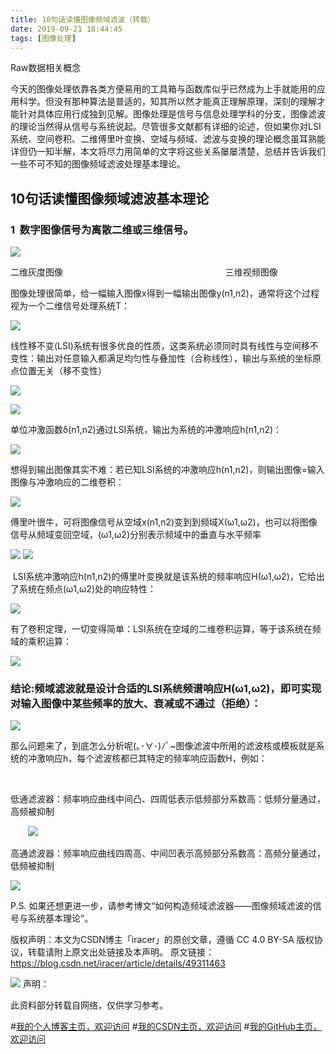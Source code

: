 ```yaml
---
title: 10句话读懂图像频域滤波（转载）
date: 2019-09-21 18:44:45
tags: [图像处理]
---
```


Raw数据相关概念
<!--more-->


今天的图像处理依靠各类方便易用的工具箱与函数库似乎已然成为上手就能用的应用科学。但没有那种算法是普适的，知其所以然才能真正理解原理，深刻的理解才能针对具体应用行成独到见解。图像处理是信号与信息处理学科的分支，图像滤波的理论当然得从信号与系统说起。尽管很多文献都有详细的论述，但如果你对LSI系统、空间卷积、二维傅里叶变换、空域与频域、滤波与变换的理论概念虽耳熟能详但仍一知半解，本文将尽力用简单的文字将这些关系屡屡清楚，总结并告诉我们一些不可不知的图像频域滤波处理基本理论。

## 10句话读懂图像频域滤波基本理论
### 1  数字图像信号为离散二维或三维信号。


![](https://img-blog.nos-eastchina1.126.net/blog/blog_filter_1)


二维灰度图像                                                                  三维视频图像

图像处理很简单，给一幅输入图像x得到一幅输出图像y(n1,n2)，通常将这个过程视为一个二维信号处理系统T：


![](https://img-blog.nos-eastchina1.126.net/blog/blog_filter_1.2)

线性移不变(LSI)系统有很多优良的性质，这类系统必须同时具有线性与空间移不变性：输出对任意输入都满足均匀性与叠加性（合称线性），输出与系统的坐标原点位置无关（移不变性）

![](https://img-blog.nos-eastchina1.126.net/blog/blog_filter_1.4)


![](https://img-blog.nos-eastchina1.126.net/blog/blog_filter_2)


单位冲激函数δ(n1,n2)通过LSI系统，输出为系统的冲激响应h(n1,n2)：


![](https://img-blog.nos-eastchina1.126.net/blog/blog_filter_3)

想得到输出图像其实不难：若已知LSI系统的冲激响应h(n1,n2)，则输出图像=输入图像与冲激响应的二维卷积：



![](https://img-blog.nos-eastchina1.126.net/blog/blog_filter_4)

傅里叶很牛，可将图像信号从空域x(n1,n2)变到到频域X(ω1,ω2)，也可以将图像信号从频域变回空域，(ω1,ω2)分别表示频域中的垂直与水平频率


![](https://img-blog.nos-eastchina1.126.net/blog/blog_filter_5)
![](https://img-blog.nos-eastchina1.126.net/blog/blog_filter_6)



 LSI系统冲激响应h(n1,n2)的傅里叶变换就是该系统的频率响应H(ω1,ω2)，它给出了系统在频点(ω1,ω2)处的响应特性：


![](https://img-blog.nos-eastchina1.126.net/blog/blog_filter_7)

有了卷积定理，一切变得简单：LSI系统在空域的二维卷积运算，等于该系统在频域的乘积运算：



![](https://img-blog.nos-eastchina1.126.net/blog/blog_filter_8)

### 结论:频域滤波就是设计合适的LSI系统频谱响应H(ω1,ω2)，即可实现对输入图像中某些频率的放大、衰减或不通过（拒绝）：


![](https://img-blog.nos-eastchina1.126.net/blog/blog_filter_9)

那么问题来了，到底怎么分析呢(｡･∀･)ﾉﾞ~图像滤波中所用的滤波核或模板就是系统的冲激响应h，每个滤波核都已其特定的频率响应函数H，例如：

          
 

低通滤波器：频率响应曲线中间凸、四周低表示低频部分系数高：低频分量通过，高频被抑制

       ![](https://img-blog.nos-eastchina1.126.net/blog/blog_filter_10)        

高通滤波器：频率响应曲线四周高、中间凹表示高频部分系数高：高频分量通过，低频被抑制



![](https://img-blog.nos-eastchina1.126.net/blog/blog_filter_11)

P.S. 如果还想更进一步，请参考博文“如何构造频域滤波器——图像频域滤波的信号与系统基本理论”。



版权声明：本文为CSDN博主「iracer」的原创文章，遵循 CC 4.0 BY-SA 版权协议，转载请附上原文出处链接及本声明。
原文链接：https://blog.csdn.net/iracer/article/details/49311463



![](https://img-blog.nos-eastchina1.126.net/blog/blog_filter_1)
声明：



此资料部分转载自网络，仅供学习参考。


#[我的个人博客主页，欢迎访问](http://www.aomanhao.top/)
#[我的CSDN主页，欢迎访问](https://blog.csdn.net/Aoman_Hao)
#[我的GitHub主页，欢迎访问](https://github.com/AomanHao)


